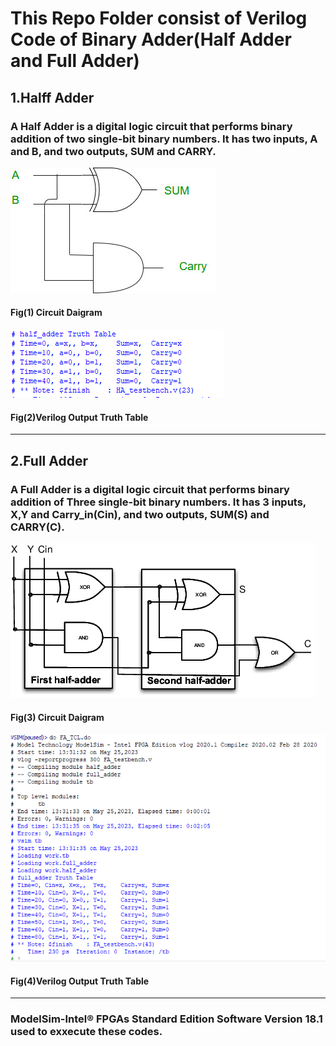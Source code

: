 # This Repo Folder consist of Verilog Code of Binary Adder(Half Adder and Full Adder)
## 1.Halff Adder
### A Half Adder is a digital logic circuit that performs binary addition of two single-bit binary numbers. It has two inputs, A and B, and two outputs, SUM and CARRY.
![CKT_IMAGE](./Images/Half_Adder.jpg)
#### Fig(1) Circuit Daigram
![CKT_OUTPUT](./Images/HA_output.png)
#### Fig(2)Verilog Output Truth Table
----
## 2.Full Adder
### A Full Adder is a digital logic circuit that performs binary addition of Three single-bit binary numbers. It has 3 inputs, X,Y and Carry_in(Cin), and two outputs, SUM(S) and CARRY(C).
![CKT_IMAGE](./Images/Full_Adder.png)
#### Fig(3) Circuit Daigram
![CKT_OUTPUT](./Images/FA_Output.png)
#### Fig(4)Verilog Output Truth Table
----
### ModelSim-Intel® FPGAs Standard Edition Software Version 18.1 used to exxecute these codes.
